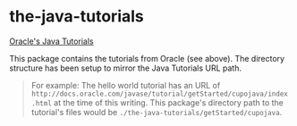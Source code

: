 the-java-tutorials
==================

[Oracle's Java Tutorials](http://docs.oracle.com/javase/tutorial)

This package contains the tutorials from Oracle (see above).  The directory structure has been setup to mirror the Java Tutorials URL path.

> For example:
> The hello world tutorial has an URL of ```http://docs.oracle.com/javase/tutorial/getStarted/cupojava/index.html``` at the time of this writing.
> This package's directory path to the tutorial's files would be ```./the-java-tutorials/getStarted/cupojava```.
